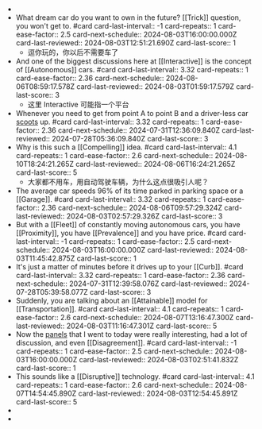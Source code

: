 -
- What dream car do you want to own in the future? [[Trick]] question, you won't get to. #card
  card-last-interval:: -1
  card-repeats:: 1
  card-ease-factor:: 2.5
  card-next-schedule:: 2024-08-03T16:00:00.000Z
  card-last-reviewed:: 2024-08-03T12:51:21.690Z
  card-last-score:: 1
	- 逗你玩的，你以后不需要车了
- And one of the biggest discussions here at [[Interactive]] is the concept of [[Autonomous]] cars. #card
  card-last-interval:: 3.32
  card-repeats:: 1
  card-ease-factor:: 2.36
  card-next-schedule:: 2024-08-06T08:59:17.578Z
  card-last-reviewed:: 2024-08-03T01:59:17.579Z
  card-last-score:: 3
	- 这里 Interactive 可能指一个平台
- Whenever you need to get from point A to point B and a driver-less car [scoots]([[Scoot]]) up. #card
  card-last-interval:: 3.32
  card-repeats:: 1
  card-ease-factor:: 2.36
  card-next-schedule:: 2024-07-31T12:36:09.840Z
  card-last-reviewed:: 2024-07-28T05:36:09.840Z
  card-last-score:: 3
- Why is this such a [[Compelling]] idea. #card
  card-last-interval:: 4.1
  card-repeats:: 1
  card-ease-factor:: 2.6
  card-next-schedule:: 2024-08-10T18:24:21.265Z
  card-last-reviewed:: 2024-08-06T16:24:21.265Z
  card-last-score:: 5
	- 大家都不用车，用自动驾驶车辆，为什么这点很吸引人呢？
- The average car speeds 96% of its time parked in parking space or a [[Garage]]. #card
  card-last-interval:: 3.32
  card-repeats:: 1
  card-ease-factor:: 2.36
  card-next-schedule:: 2024-08-06T09:57:29.324Z
  card-last-reviewed:: 2024-08-03T02:57:29.326Z
  card-last-score:: 3
- But with a [[Fleet]] of constantly moving autonomous cars, you have [[Proximity]], you have [[Prevalence]] and you have price. #card
  card-last-interval:: -1
  card-repeats:: 1
  card-ease-factor:: 2.5
  card-next-schedule:: 2024-08-03T16:00:00.000Z
  card-last-reviewed:: 2024-08-03T11:45:42.875Z
  card-last-score:: 1
- It's just a matter of minutes before it drives up to your [[Curb]]. #card
  card-last-interval:: 3.32
  card-repeats:: 1
  card-ease-factor:: 2.36
  card-next-schedule:: 2024-07-31T12:39:58.076Z
  card-last-reviewed:: 2024-07-28T05:39:58.077Z
  card-last-score:: 3
- Suddenly, you are talking about an [[Attainable]] model for [[Transportation]]. #card
  card-last-interval:: 4.1
  card-repeats:: 1
  card-ease-factor:: 2.6
  card-next-schedule:: 2024-08-07T13:16:47.300Z
  card-last-reviewed:: 2024-08-03T11:16:47.301Z
  card-last-score:: 5
- Now the [panels]([[Panel]]) that I went to today were really interesting, had a lot of discussion, and even [[Disagreement]]. #card
  card-last-interval:: -1
  card-repeats:: 1
  card-ease-factor:: 2.5
  card-next-schedule:: 2024-08-03T16:00:00.000Z
  card-last-reviewed:: 2024-08-03T02:51:41.832Z
  card-last-score:: 1
- This sounds like a [[Disruptive]] technology. #card
  card-last-interval:: 4.1
  card-repeats:: 1
  card-ease-factor:: 2.6
  card-next-schedule:: 2024-08-07T14:54:45.890Z
  card-last-reviewed:: 2024-08-03T12:54:45.891Z
  card-last-score:: 5
-
-
